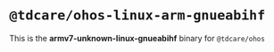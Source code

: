# `@tdcare/ohos-linux-arm-gnueabihf`

This is the **armv7-unknown-linux-gnueabihf** binary for `@tdcare/ohos`
